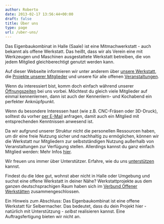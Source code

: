 ```yaml
---
author: Roberto
date: 2013-02-17 13:56:44+00:00
draft: false
title: Über uns
type: page
url: /uber-uns/
---
```


Das Eigenbaukombinat in Halle (Saale) ist eine Mitmachwerkstatt - auch bekannt als offene Werkstatt. Das heißt, dass wir als Verein eine mit Werkzeugen und Maschinen ausgestattete Werkstatt betreiben, die von jedem Mitglied gleichberechtigt genutzt werden kann.

Auf dieser Webseite informieren wir unter anderem über [unsere Werkstatt](/werkstatt/), die [Projekte unserer Mitglieder](/categories/fertige-projekte/) und unsere für alle offenen [Veranstaltungen](/unsere-veranstaltungen/).

Wenn du interessiert bist, komm doch einfach während unserer [Öffnungszeiten](/oeffnungszeiten/) bei uns vorbei. Möchtest du gleich viele Mitglieder auf einmal kennenlernen, dann ist auch der Kennenlern- und Kochabend ein perfekter Anknüpfpunkt.

Wenn du besondere Interessen hast (wie z.B. CNC-Fräsen oder 3D-Druck), solltest du vorher [per E-Mail](/kontakt/) anfragen, damit auch ein Mitglied mit entsprechenden Kenntnissen anwesend ist.

Da wir aufgrund unserer Struktur nicht die personellen Ressourcen haben, um dir eine freie Nutzung sicher und nachhaltig zu ermöglichen, können wir die Werkstatt nur Mitgliedern zur selbstständigen Nutzung außerhalb von Veranstaltungen zur Verfügung stellen. Allerdings kannst du ganz einfach Mitglied werden: Mehr Infos [hier](/mitmachen/).

Wir freuen uns immer über Unterstützer. Erfahre, wie du uns [unterstützen](/unterstuetzen/) kannst.

Findest du die Idee gut, wohnst aber nicht in Halle oder Umgebung und suchst eine offene Werkstatt in deiner Nähe? Werkstattprojekte aus dem ganzen deutschsprachigen Raum haben sich im [Verbund Offener Werkstätten](https://www.offene-werkstaetten.org/) zusammengeschlossen.

Ein Hinweis zum Abschluss: Das Eigenbaukombinat ist eine offene Werkstatt für Selbermacher. Das bedeutet, dass du dein Projekt hier - natürlich mit Unterstützung - _selbst_ realisieren kannst. Eine Auftragsfertigung bieten wir nicht an.

